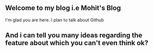## Welcome to my blog i.e Mohit's Blog 

I'm glad you are here. I plan to talk about Github
## And i can tell you many ideas regarding the feature about which you can't even think ok?
